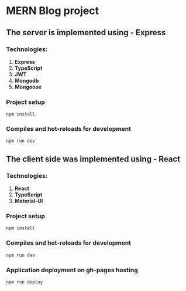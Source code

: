 # MERN Blog project

## The server is implemented using - Express
### Technologies:
1. **Express**
2. **TypeScript**
3. **JWT**
4. **Mongodb**
5. **Mongoose**

### Project setup
```
npm install
```

### Compiles and hot-reloads for development
```
npm run dev
```

## The client side was implemented using - React
### Technologies:
1. **React**
2. **TypeScript**
3. **Material-UI**

### Project setup
```
npm install
```

### Compiles and hot-reloads for development
```
npm run dev
```

### Application deployment on gh-pages hosting
```
npm run deploy
```